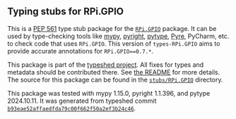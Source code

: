 ## Typing stubs for RPi.GPIO

This is a [PEP 561](https://peps.python.org/pep-0561/)
type stub package for the [`RPi.GPIO`](https://sourceforge.net/p/raspberry-gpio-python/code/) package.
It can be used by type-checking tools like
[mypy](https://github.com/python/mypy/),
[pyright](https://github.com/microsoft/pyright),
[pytype](https://github.com/google/pytype/),
[Pyre](https://pyre-check.org/),
PyCharm, etc. to check code that uses `RPi.GPIO`. This version of
`types-RPi.GPIO` aims to provide accurate annotations for
`RPi.GPIO==0.7.*`.

This package is part of the [typeshed project](https://github.com/python/typeshed).
All fixes for types and metadata should be contributed there.
See [the README](https://github.com/python/typeshed/blob/main/README.md)
for more details. The source for this package can be found in the
[`stubs/RPi.GPIO`](https://github.com/python/typeshed/tree/main/stubs/RPi.GPIO)
directory.

This package was tested with
mypy 1.15.0,
pyright 1.1.396,
and pytype 2024.10.11.
It was generated from typeshed commit
[`b93eae52affaedfda79c00f662f50a2ef3b24c46`](https://github.com/python/typeshed/commit/b93eae52affaedfda79c00f662f50a2ef3b24c46).